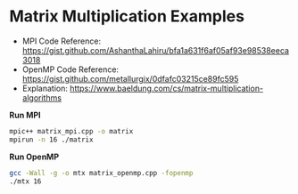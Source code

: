 # Matrix Multiplication Examples

- MPI Code Reference: https://gist.github.com/AshanthaLahiru/bfa1a631f6af05af93e98538eeca3018
- OpenMP Code Reference: https://gist.github.com/metallurgix/0dfafc03215ce89fc595
- Explanation: https://www.baeldung.com/cs/matrix-multiplication-algorithms

**Run MPI**

```bash
mpic++ matrix_mpi.cpp -o matrix
mpirun -n 16 ./matrix
```

**Run OpenMP**

```bash
gcc -Wall -g -o mtx matrix_openmp.cpp -fopenmp
./mtx 16
```

